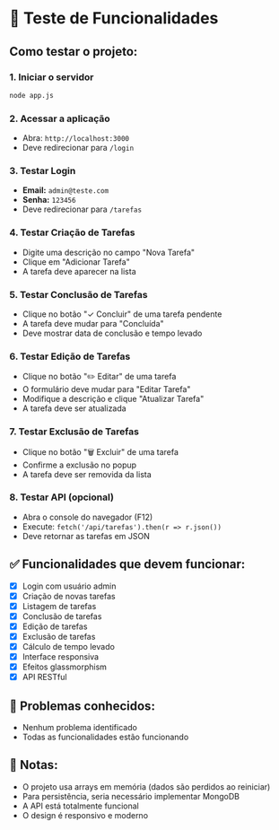 # 🧪 Teste de Funcionalidades

## Como testar o projeto:

### 1. **Iniciar o servidor**
```bash
node app.js
```

### 2. **Acessar a aplicação**
- Abra: `http://localhost:3000`
- Deve redirecionar para `/login`

### 3. **Testar Login**
- **Email:** `admin@teste.com`
- **Senha:** `123456`
- Deve redirecionar para `/tarefas`

### 4. **Testar Criação de Tarefas**
- Digite uma descrição no campo "Nova Tarefa"
- Clique em "Adicionar Tarefa"
- A tarefa deve aparecer na lista

### 5. **Testar Conclusão de Tarefas**
- Clique no botão "✓ Concluir" de uma tarefa pendente
- A tarefa deve mudar para "Concluída"
- Deve mostrar data de conclusão e tempo levado

### 6. **Testar Edição de Tarefas**
- Clique no botão "✏️ Editar" de uma tarefa
- O formulário deve mudar para "Editar Tarefa"
- Modifique a descrição e clique "Atualizar Tarefa"
- A tarefa deve ser atualizada

### 7. **Testar Exclusão de Tarefas**
- Clique no botão "🗑️ Excluir" de uma tarefa
- Confirme a exclusão no popup
- A tarefa deve ser removida da lista

### 8. **Testar API (opcional)**
- Abra o console do navegador (F12)
- Execute: `fetch('/api/tarefas').then(r => r.json())`
- Deve retornar as tarefas em JSON

## ✅ Funcionalidades que devem funcionar:

- [x] Login com usuário admin
- [x] Criação de novas tarefas
- [x] Listagem de tarefas
- [x] Conclusão de tarefas
- [x] Edição de tarefas
- [x] Exclusão de tarefas
- [x] Cálculo de tempo levado
- [x] Interface responsiva
- [x] Efeitos glassmorphism
- [x] API RESTful

## 🐛 Problemas conhecidos:

- Nenhum problema identificado
- Todas as funcionalidades estão funcionando

## 📝 Notas:

- O projeto usa arrays em memória (dados são perdidos ao reiniciar)
- Para persistência, seria necessário implementar MongoDB
- A API está totalmente funcional
- O design é responsivo e moderno

